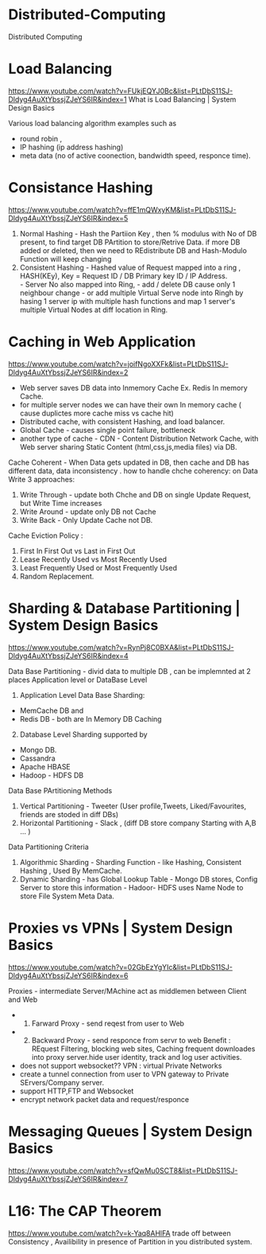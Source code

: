# Distributed-Computing
Distributed Computing

# Load Balancing
https://www.youtube.com/watch?v=FUkjEQYJ0Bc&list=PLtDbS11SJ-Dldyg4AuXtYbssjZJeYS6IR&index=1
What is Load Balancing | System Design Basics

Various load balancing algorithm examples such as 
  - round robin , 
  - IP hashing (ip address hashing) 
  - meta data (no of active coonection, bandwidth speed, responce time). 


# Consistance Hashing
  https://www.youtube.com/watch?v=ffE1mQWxyKM&list=PLtDbS11SJ-Dldyg4AuXtYbssjZJeYS6IR&index=5
  1. Normal Hashing - Hash the Partiion Key , then % modulus with No of DB present, to find target DB PArtition to store/Retrive Data.
if more DB added or deleted, then we need to REdistribute DB and Hash-Modulo Function will keep changing 
  2. Consistent Hashing - Hashed value of Request mapped into a ring , HASH(KEy), Key = Request ID / DB Primary key ID / IP Address.  
    - Server No also mapped into Ring, 
    - add / delete DB cause only 1  neighbour change
    - or add multiple Virtual Serve node into Ringh by hasing 1 server ip with multiple hash functions and map 1 server's multiple Virtual Nodes at diff location in Ring.

# Caching in Web Application
https://www.youtube.com/watch?v=joifNgoXXFk&list=PLtDbS11SJ-Dldyg4AuXtYbssjZJeYS6IR&index=2

  - Web server saves DB data into Inmemory Cache Ex. Redis In memory Cache.
  - for multiple server nodes we can have their own In memory cache ( cause duplictes more cache miss vs cache hit)
  - Distributed cache, with consistent Hashing, and load balancer.
  - Global Cache - causes single point failure, bottleneck
  - another type of cache - CDN - Content Distribution Network Cache, with Web server sharing Static Content (html,css,js,media files) via DB.
  
 Cache Coherent - When Data gets updated in DB, then cache and DB has different data, data inconsistency .
 how to handle chche coherency: on Data Write 3 approaches:
 1. Write Through - update both Chche and DB on single Update Request, but Write Time increases
 2. Write Around - update only DB not Cache
 3. Write Back - Only Update Cache not DB.
 
 Cache Eviction Policy :
 1. First In First Out vs Last in First Out
 2. Lease Recently Used vs Most Recently Used
 3. Least Frequently Used or Most Frequently Used
 4. Random Replacement.
 
 
 
# Sharding & Database Partitioning | System Design Basics
https://www.youtube.com/watch?v=RynPj8C0BXA&list=PLtDbS11SJ-Dldyg4AuXtYbssjZJeYS6IR&index=4

Data Base Partitioning - divid data to multiple DB , can be implemnted at 2 places Application level or DataBase Level
1. Application Level Data Base Sharding:
  - MemCache DB and 
  - Redis DB - both are In Memory DB Caching
2. Database Level Sharding supported by 
  - Mongo DB.
  - Cassandra 
  - Apache HBASE 
  - Hadoop - HDFS DB

Data Base PArtitioning Methods
  1. Vertical Partitioning
    - Tweeter (User profile,Tweets, Liked/Favourites, friends are stoded in diff DBs)
  2. Horizontal Partitioning
    - Slack , (diff DB store company Starting with A,B ... )

Data Partitioning Criteria 
  1. Algorithmic Sharding
    - Sharding Function - like Hashing, Consistent Hashing , Used By MemCache.
  2. Dynamic Sharding
    - has Global Lookup Table
    - Mongo DB stores, Config Server to store this information
    - Hadoor- HDFS uses Name Node to store File System Meta Data.
    
    
# Proxies vs VPNs | System Design Basics
  https://www.youtube.com/watch?v=02GbEzYgYIc&list=PLtDbS11SJ-Dldyg4AuXtYbssjZJeYS6IR&index=6

Proxies - intermediate Server/MAchine act as middlemen between Client and Web
  - 1. Farward Proxy - send reqest from user to Web
  - 2. Backward Proxy - send responce from servr to web
  Benefit : REquest Filtering, blocking web sites, Caching frequent downloades into proxy server.hide user identity, track and log user activities.
 - does not support websocket??
VPN : virtual Private Networks
 - create a tunnel connection from user to VPN gateway to Private SErvers/Company server.
 - support HTTP,FTP and Websocket
 - encrypt network packet data and request/responce
 
 
# Messaging Queues | System Design Basics
https://www.youtube.com/watch?v=sfQwMu0SCT8&list=PLtDbS11SJ-Dldyg4AuXtYbssjZJeYS6IR&index=7






# L16: The CAP Theorem
https://www.youtube.com/watch?v=k-Yaq8AHlFA
trade off between Consistency , Availibility in presence of Partition in you distributed system.











